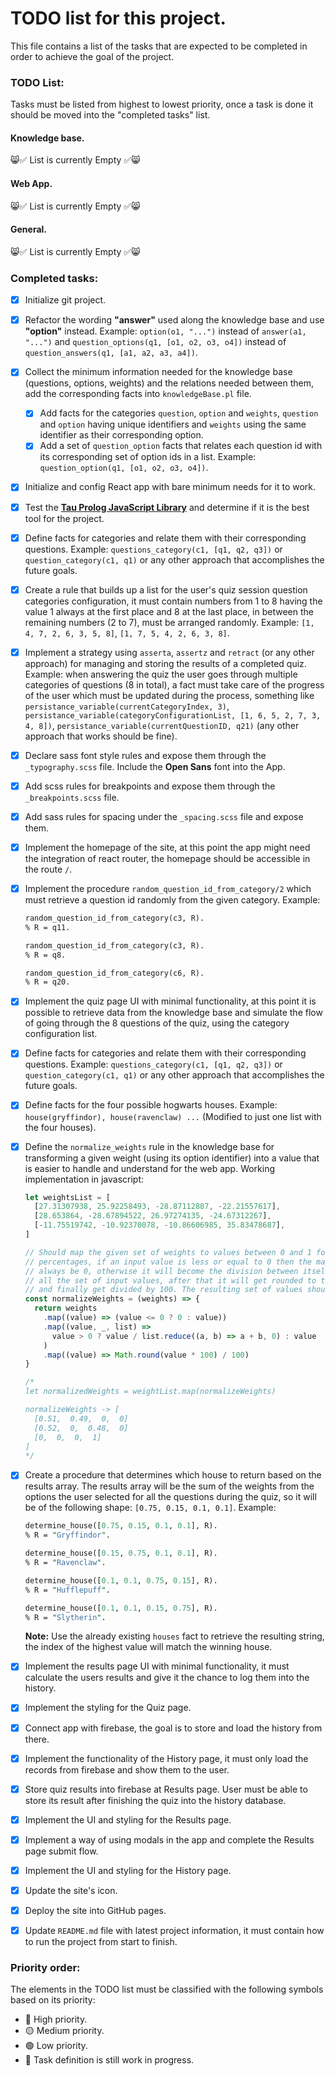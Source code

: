# TODO list for this project.

This file contains a list of the tasks that are expected to be completed in order to achieve the goal of the project.

### TODO List:

Tasks must be listed from highest to lowest priority, once a task is done it should be moved into the "completed tasks" list.

#### Knowledge base.

😸✅ List is currently Empty ✅😸

#### Web App.

😸✅ List is currently Empty ✅😸

#### General.

😸✅ List is currently Empty ✅😸

### Completed tasks:

- [x] Initialize git project.
- [x] Refactor the wording **"answer"** used along the knowledge base and use **"option"** instead. Example: `option(o1, "...")` instead of `answer(a1, "...")` and `question_options(q1, [o1, o2, o3, o4])` instead of `question_answers(q1, [a1, a2, a3, a4])`.
- [x] Collect the minimum information needed for the knowledge base (questions, options, weights) and the relations needed between them, add the corresponding facts into `knowledgeBase.pl` file.
  - [x] Add facts for the categories `question`, `option` and `weights`, `question` and `option` having unique identifiers and `weights` using the same identifier as their corresponding option.
  - [x] Add a set of `question_option` facts that relates each question id with its corresponding set of option ids in a list. Example: `question_option(q1, [o1, o2, o3, o4])`.
- [x] Initialize and config React app with bare minimum needs for it to work.
- [x] Test the **[Tau Prolog JavaScript Library](http://tau-prolog.org/)** and determine if it is the best tool for the project.
- [x] Define facts for categories and relate them with their corresponding questions. Example: `questions_category(c1, [q1, q2, q3])` or `question_category(c1, q1)` or any other approach that accomplishes the future goals.
- [x] Create a rule that builds up a list for the user's quiz session question categories configuration, it must contain numbers from 1 to 8 having the value 1 always at the first place and 8 at the last place, in between the remaining numbers (2 to 7), must be arranged randomly. Example: `[1, 4, 7, 2, 6, 3, 5, 8]`, `[1, 7, 5, 4, 2, 6, 3, 8]`.
- [x] Implement a strategy using `asserta`, `assertz` and `retract` (or any other approach) for managing and storing the results of a completed quiz. Example: when answering the quiz the user goes through multiple categories of questions (8 in total), a fact must take care of the progress of the user which must be updated during the process, something like `persistance_variable(currentCategoryIndex, 3)`, `persistance_variable(categoryConfigurationList, [1, 6, 5, 2, 7, 3, 4, 8])`, `persistance_variable(currentQuestionID, q21)` (any other approach that works should be fine).
- [x] Declare sass font style rules and expose them through the `_typography.scss` file. Include the **Open Sans** font into the App.
- [x] Add scss rules for breakpoints and expose them through the `_breakpoints.scss` file.
- [x] Add sass rules for spacing under the `_spacing.scss` file and expose them.
- [x] Implement the homepage of the site, at this point the app might need the integration of react router, the homepage should be accessible in the route `/`.
- [x] Implement the procedure `random_question_id_from_category/2` which must retrieve a question id randomly from the given category. Example:

  ```pl
  random_question_id_from_category(c3, R).
  % R = q11.

  random_question_id_from_category(c3, R).
  % R = q8.

  random_question_id_from_category(c6, R).
  % R = q20.
  ```

- [x] Implement the quiz page UI with minimal functionality, at this point it is possible to retrieve data from the knowledge base and simulate the flow of going through the 8 questions of the quiz, using the category configuration list.
- [x] Define facts for categories and relate them with their corresponding questions. Example: `questions_category(c1, [q1, q2, q3])` or `question_category(c1, q1)` or any other approach that accomplishes the future goals.
- [x] Define facts for the four possible hogwarts houses. Example: `house(gryffindor), house(ravenclaw) ...` (Modified to just one list with the four houses).
- [x] Define the `normalize_weights` rule in the knowledge base for transforming a given weight (using its option identifier) into a value that is easier to handle and understand for the web app. Working implementation in javascript:

  ```js
  let weightsList = [
    [27.31307938, 25.92258493, -28.87112887, -22.21557617],
    [28.653864, -28.67894522, 26.97274135, -24.67312267],
    [-11.75519742, -10.92370078, -10.86606985, 35.83478687],
  ]

  // Should map the given set of weights to values between 0 and 1 for representing
  // percentages, if an input value is less or equal to 0 then the mapped value will
  // always be 0, otherwise it will become the division between itself by the sum of
  // all the set of input values, after that it will get rounded to the nearest integer
  // and finally get divided by 100. The resulting set of values should always sum up to 1.
  const normalizeWeights = (weights) => {
    return weights
      .map((value) => (value <= 0 ? 0 : value))
      .map((value, _, list) =>
        value > 0 ? value / list.reduce((a, b) => a + b, 0) : value
      )
      .map((value) => Math.round(value * 100) / 100)
  }

  /*
  let normalizedWeights = weightList.map(normalizeWeights)
  
  normalizeWeights -> [
  	[0.51,  0.49,  0,  0]
  	[0.52,  0,  0.48,  0]
  	[0,  0,  0,  1]
  ]
  */
  ```

- [x] Create a procedure that determines which house to return based on the results array. The results array will be the sum of the weights from the options the user selected for all the questions during the quiz, so it will be of the following shape: `[0.75, 0.15, 0.1, 0.1]`. Example:

  ```pl
  determine_house([0.75, 0.15, 0.1, 0.1], R).
  % R = "Gryffindor".

  determine_house([0.15, 0.75, 0.1, 0.1], R).
  % R = "Ravenclaw".

  determine_house([0.1, 0.1, 0.75, 0.15], R).
  % R = "Hufflepuff".

  determine_house([0.1, 0.1, 0.15, 0.75], R).
  % R = "Slytherin".
  ```

  **Note:** Use the already existing `houses` fact to retrieve the resulting string, the index of the highest value will match the winning house.

- [x] Implement the results page UI with minimal functionality, it must calculate the users results and give it the chance to log them into the history.
- [x] Implement the styling for the Quiz page.
- [x] Connect app with firebase, the goal is to store and load the history from there.
- [x] Implement the functionality of the History page, it must only load the records from firebase and show them to the user.
- [x] Store quiz results into firebase at Results page. User must be able to store its result after finishing the quiz into the history database.
- [x] Implement the UI and styling for the Results page.
- [x] Implement a way of using modals in the app and complete the Results page submit flow.
- [x] Implement the UI and styling for the History page.
- [x] Update the site's icon.
- [x] Deploy the site into GitHub pages.
- [x] Update `README.md` file with latest project information, it must contain how to run the project from start to finish.

### Priority order:

The elements in the TODO list must be classified with the following symbols based on its priority:

- 🔴 High priority.
- 🟡 Medium priority.
- 🟢 Low priority.
- 🚧 Task definition is still work in progress.
